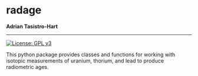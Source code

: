 # radage
**Adrian Tasistro-Hart**

---

[![License: GPL v3](https://img.shields.io/badge/License-GPL%20v3-blue.svg?style=flat-square)](https://www.gnu.org/licenses/gpl-3.0)

This python package provides classes and functions for working with isotopic measurements of uranium, thorium, and lead to produce radiometric ages.